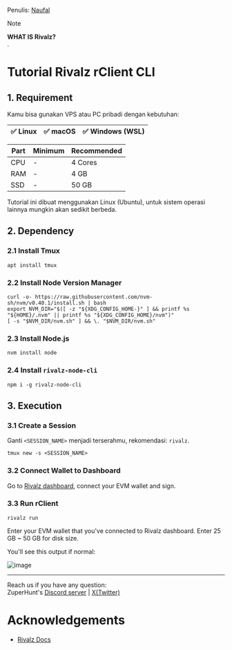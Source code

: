 Penulis: [Naufal](https://x.com/0xfal)

> [!NOTE]
> **WHAT IS Rivalz?**\
> .

# Tutorial Rivalz rClient CLI

## 1. Requirement

Kamu bisa gunakan VPS atau PC pribadi dengan kebutuhan:

| ✅ Linux | ✅ macOS | ✅ Windows (WSL) |
| ------------- | ------------- | ------------- |

| Part | Minimum | Recommended |
| ------------- | ------------- | ------------- |
| CPU | - | 4 Cores |
| RAM | - | 4 GB |
| SSD | - | 50 GB |

Tutorial ini dibuat menggunakan Linux (Ubuntu), untuk sistem operasi lainnya mungkin akan sedikit berbeda.

## 2. Dependency

### 2.1 Install Tmux

```
apt install tmux
```

### 2.2 Install Node Version Manager

```
curl -o- https://raw.githubusercontent.com/nvm-sh/nvm/v0.40.1/install.sh | bash
export NVM_DIR="$([ -z "${XDG_CONFIG_HOME-}" ] && printf %s "${HOME}/.nvm" || printf %s "${XDG_CONFIG_HOME}/nvm")"
[ -s "$NVM_DIR/nvm.sh" ] && \. "$NVM_DIR/nvm.sh"
```

### 2.3 Install Node.js

```
nvm install node
```

### 2.4 Install `rivalz-node-cli`

```
npm i -g rivalz-node-cli
```

## 3. Execution

### 3.1 Create a Session

Ganti `<SESSION_NAME>` menjadi terserahmu, rekomendasi: `rivalz`.

```
tmux new -s <SESSION_NAME>
```

### 3.2 Connect Wallet to Dashboard

Go to [Rivalz dashboard](https://rivalz.ai?r=fal), connect your EVM wallet and sign.

### 3.3 Run rClient

```
rivalz run
```

Enter your EVM wallet that you've connected to Rivalz dashboard. Enter 25 GB ~ 50 GB for disk size.

You'll see this output if normal:

![image](https://github.com/user-attachments/assets/f7d0ab93-fae8-4fc0-9d18-30f19bb21d78)

---

Reach us if you have any question:\
ZuperHunt's [Discord server](https://discord.gg/ZuperHunt) | [X(Twitter)](https://twitter.com/ZuperHunt)

# Acknowledgements

* [Rivalz Docs](https://docs.rivalz.ai/rclients-ocy-depin/rclient-cli-guide)
